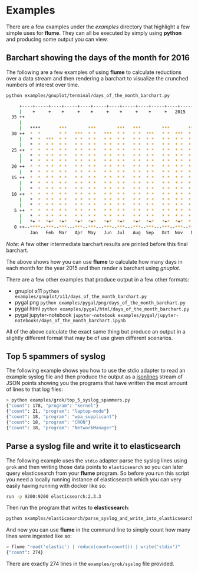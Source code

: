 # Examples

There are a few examples under the *examples* directory that highlight a few
simple uses for **flume**. They can all be executed by simply using **python**
and producing some output you can view.

## Barchart showing the days of the month for 2016

The following are a few examples of using **flume** to calculate reductions
over a data stream and then rendering a barchart to visualize the crunched
numbers of interest over time.

```bash
python examples/gnuplot/terminal/days_of_the_month_barchart.py

     +----+-----+----+-----+----+-----+----+-----+----+-----+----+-----+----+
     |    +     +    +     +    +     +    +     +    +     +   2015   +    |
  35 ++                                                                    ++
     |                                                                      |
     |   ****       ***        ***        ***   ***        ***       ****   |
  30 ++  *  *       * *   ***  * *   ***  * *   * *  ***   * *  ***  *  *  ++
     |   *  *  ***  * *   * *  * *   * *  * *   * *  * *   * *  * *  *  *   |
     |   *  *  * *  * *   * *  * *   * *  * *   * *  * *   * *  * *  *  *   |
  25 ++  *  *  * *  * *   * *  * *   * *  * *   * *  * *   * *  * *  *  *  ++
     |   *  *  * *  * *   * *  * *   * *  * *   * *  * *   * *  * *  *  *   |
     |   *  *  * *  * *   * *  * *   * *  * *   * *  * *   * *  * *  *  *   |
  20 ++  *  *  * *  * *   * *  * *   * *  * *   * *  * *   * *  * *  *  *  ++
     |   *  *  * *  * *   * *  * *   * *  * *   * *  * *   * *  * *  *  *   |
  15 ++  *  *  * *  * *   * *  * *   * *  * *   * *  * *   * *  * *  *  *  ++
     |   *  *  * *  * *   * *  * *   * *  * *   * *  * *   * *  * *  *  *   |
     |   *  *  * *  * *   * *  * *   * *  * *   * *  * *   * *  * *  *  *   |
  10 ++  *  *  * *  * *   * *  * *   * *  * *   * *  * *   * *  * *  *  *  ++
     |   *  *  * *  * *   * *  * *   * *  * *   * *  * *   * *  * *  *  *   |
     |   *  *  * *  * *   * *  * *   * *  * *   * *  * *   * *  * *  *  *   |
   5 ++  *  *  * *  * *   * *  * *   * *  * *   * *  * *   * *  * *  *  *  ++
     |   *  *  * *  * *   * *  * *   * *  * *   * *  * *   * *  * *  *  *   |
     |   *+ *  *+*  *+*   *+*  *+*   *+*  *+*   *+*  *+*   *+*  *+*  * +*   |
   0 ++--****--***--***---***--***---***--***---***--***---***--***--****--++
         Jan   Feb  Mar   Apr  May   Jun  Jul   Aug  Sep   Oct  Nov   Dec
```

*Note:* A few other intermediate barchart results are printed before this final
barchart.

The above shows how you can use **flume** to calculate how many days in each
month for the year 2015 and then render a barchart using *gnuplot*.

There are a few other examples that produce output in a few other formats:

 * gnuplot x11 `python examples/gnuplot/x11/days_of_the_month_barchart.py`
 * pygal png `python examples/pygal/png/days_of_the_month_barchart.py`
 * pygal html `python examples/pygal/html/days_of_the_month_barchart.py`
 * pygal jupyter-notebook `jupyter-notebook examples/pygal/jupyter-notebooks/days_of_the_month_barchart.ipynb`

All of the above calculate the exact same thing but produce an output in a
slightly different format that may be of use given different scenarios.

## Top 5 spammers of syslog

The following example shows you how to use the stdio adapter to read an
example syslog file and then produce the output as a [jsonlines](http://jsonlines.org/)
stream of JSON points showing you the programs that have written the most
amount of lines to that log files:

```bash
> python examples/grok/top_5_syslog_spammers.py
{"count": 178, "program": "kernel"}
{"count": 21, "program": "laptop-mode"}
{"count": 18, "program": "wpa_supplicant"}
{"count": 18, "program": "CRON"}
{"count": 18, "program": "NetworkManager"}
```

## Parse a syslog file and write it to elasticsearch

The following example uses the `stdio` adapter parse the syslog lines using
`grok` and then writing those data points to `elasticsearch` so you can later
query elasticsearch from your **flume** program. So before you run this script
you need a locally running instance of elasticsearch which you can very easily
having running with docker like so:

```bash
run -p 9200:9200 elasticsearch:2.3.3
```

Then run the program that writes to **elasticsearch**:

```bash
python examples/elasticsearch/parse_syslog_and_write_into_elasticsearch.py
```

And now you can use **flume** in the command line to simply count how many lines were
ingested like so:

```bash
> flume "read('elastic') | reduce(count=count()) | write('stdio')"
{"count": 274}
```

There are exactly 274 lines in the `examples/grok/syslog` file provided.
